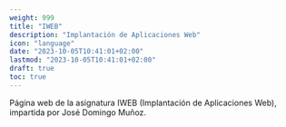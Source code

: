 ```yaml
---
weight: 999
title: "IWEB"
description: "Implantación de Aplicaciones Web"
icon: "language"
date: "2023-10-05T10:41:01+02:00"
lastmod: "2023-10-05T10:41:01+02:00"
draft: true
toc: true
---
```

Página web de la asignatura IWEB (Implantación de Aplicaciones Web), impartida por
José Domingo Muñoz.
